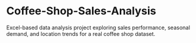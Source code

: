 # Coffee-Shop-Sales-Analysis
Excel-based data analysis project exploring sales performance, seasonal demand, and location trends for a real coffee shop dataset.
